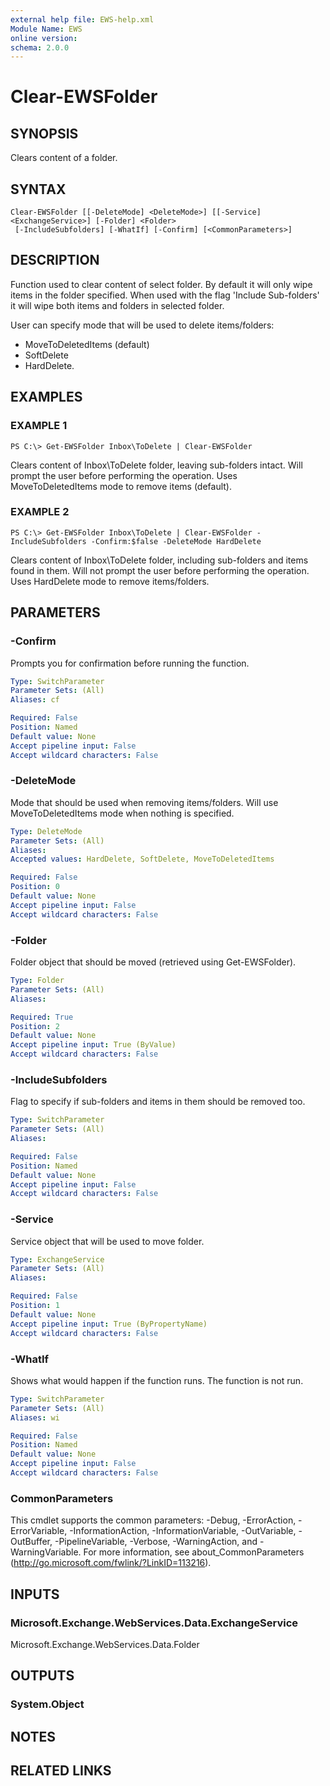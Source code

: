 ```yaml
---
external help file: EWS-help.xml
Module Name: EWS
online version:
schema: 2.0.0
---
```


# Clear-EWSFolder

## SYNOPSIS
Clears content of a folder.

## SYNTAX

```
Clear-EWSFolder [[-DeleteMode] <DeleteMode>] [[-Service] <ExchangeService>] [-Folder] <Folder>
 [-IncludeSubfolders] [-WhatIf] [-Confirm] [<CommonParameters>]
```

## DESCRIPTION
Function used to clear content of select folder.
By default it will only wipe items in the folder specified.
When used with the flag 'Include Sub-folders' it will wipe both items and folders in selected folder.

User can specify mode that will be used to delete items/folders:
- MoveToDeletedItems (default)
- SoftDelete
- HardDelete.

## EXAMPLES

### EXAMPLE 1
```
PS C:\> Get-EWSFolder Inbox\ToDelete | Clear-EWSFolder
```

Clears content of Inbox\ToDelete folder, leaving sub-folders intact.
Will prompt the user before performing the operation.
Uses MoveToDeletedItems mode to remove items (default).

### EXAMPLE 2
```
PS C:\> Get-EWSFolder Inbox\ToDelete | Clear-EWSFolder -IncludeSubfolders -Confirm:$false -DeleteMode HardDelete
```

Clears content of Inbox\ToDelete folder, including sub-folders and items found in them.
Will not prompt the user before performing the operation.
Uses HardDelete mode to remove items/folders.

## PARAMETERS

### -Confirm
Prompts you for confirmation before running the function.

```yaml
Type: SwitchParameter
Parameter Sets: (All)
Aliases: cf

Required: False
Position: Named
Default value: None
Accept pipeline input: False
Accept wildcard characters: False
```

### -DeleteMode
Mode that should be used when removing items/folders.
Will use MoveToDeletedItems mode when nothing is specified.

```yaml
Type: DeleteMode
Parameter Sets: (All)
Aliases:
Accepted values: HardDelete, SoftDelete, MoveToDeletedItems

Required: False
Position: 0
Default value: None
Accept pipeline input: False
Accept wildcard characters: False
```

### -Folder
Folder object that should be moved (retrieved using Get-EWSFolder).

```yaml
Type: Folder
Parameter Sets: (All)
Aliases:

Required: True
Position: 2
Default value: None
Accept pipeline input: True (ByValue)
Accept wildcard characters: False
```

### -IncludeSubfolders
Flag to specify if sub-folders and items in them should be removed too.

```yaml
Type: SwitchParameter
Parameter Sets: (All)
Aliases:

Required: False
Position: Named
Default value: None
Accept pipeline input: False
Accept wildcard characters: False
```

### -Service
Service object that will be used to move folder.

```yaml
Type: ExchangeService
Parameter Sets: (All)
Aliases:

Required: False
Position: 1
Default value: None
Accept pipeline input: True (ByPropertyName)
Accept wildcard characters: False
```

### -WhatIf
Shows what would happen if the function runs.
The function is not run.

```yaml
Type: SwitchParameter
Parameter Sets: (All)
Aliases: wi

Required: False
Position: Named
Default value: None
Accept pipeline input: False
Accept wildcard characters: False
```

### CommonParameters
This cmdlet supports the common parameters: -Debug, -ErrorAction, -ErrorVariable, -InformationAction, -InformationVariable, -OutVariable, -OutBuffer, -PipelineVariable, -Verbose, -WarningAction, and -WarningVariable. For more information, see about_CommonParameters (http://go.microsoft.com/fwlink/?LinkID=113216).

## INPUTS

### Microsoft.Exchange.WebServices.Data.ExchangeService
Microsoft.Exchange.WebServices.Data.Folder

## OUTPUTS

### System.Object

## NOTES

## RELATED LINKS
